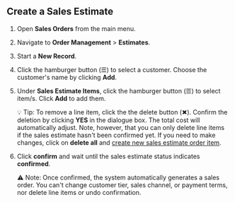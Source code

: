 ## Create a Sales Estimate

1. Open **Sales Orders** from the main menu. 
2. Navigate to **Order Management** > **Estimates**.
3. Start a **New Record**.
4. Click the hamburger button (☰) to select a customer. Choose the customer's name by clicking **Add**.
5. Under **Sales Estimate Items**, click the hamburger button (☰) to select item/s. Click **Add** to add them.

	💡 Tip: To remove a line item, click the  the delete button (✖︎). Confirm the deletion by clicking **YES** in the dialogue box. The total cost will automatically adjust. Note, however, that you can only delete line items if the sales estimate hasn't been confirmed yet. If you need to make changes, click on **delete all** and [create new sales estimate order item](Create%20a%20Sales%20Estimate.md).

6. Click **confirm** and wait until the sales estimate status indicates **confirmed**.

	⚠️ Note: Once confirmed, the system automatically generates a sales order. You can't change customer tier, sales channel, or payment terms, nor delete line items or undo confirmation.

